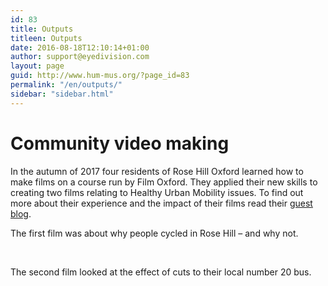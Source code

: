 ```yaml
---
id: 83
title: Outputs
titleen: Outputs
date: 2016-08-18T12:10:14+01:00
author: support@eyedivision.com
layout: page
guid: http://www.hum-mus.org/?page_id=83
permalink: "/en/outputs/"
sidebar: "sidebar.html"
---
```

# Community video making

In the autumn of 2017 four residents of Rose Hill Oxford learned how to make films on a course run by Film Oxford. They applied their new skills to creating two films relating to Healthy Urban Mobility issues. To find out more about their experience and the impact of their films read their [guest blog](https://www.hum-mus.org/en/rose-hill-film-makers-guest-blog/).

The first film was about why people cycled in Rose Hill &#8211; and why not.

<div class="fb-video" data-allowfullscreen="true" data-href="https://www.facebook.com/HUMOxford/videos/314628049054307/">
</div>

&nbsp;

The second film looked at the effect of cuts to their local number 20 bus.

<div class="fb-video" data-allowfullscreen="true" data-href="https://www.facebook.com/HUMOxford/videos/314657789051333/">
</div>